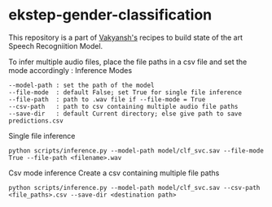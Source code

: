# ekstep-gender-classification

This repository is a part of [Vakyansh's](https://open-speech-ekstep.github.io/) recipes to build state of the art Speech Recogniition Model.

To infer multiple audio files, place the file paths in a csv file and set the mode accordingly :
 Inference Modes 
 ```
 --model-path : set the path of the model
 --file-mode  : default False; set True for single file inference
 --file-path  : path to .wav file if --file-mode = True
 --csv-path   : path to csv containing multiple audio file paths
 --save-dir   : default Current directory; else give path to save predictions.csv 
 ```
 
 Single file inference
 ```
 python scripts/inference.py --model-path model/clf_svc.sav --file-mode True --file-path <filename>.wav

 ```
 
Csv mode inference
Create a csv containing multiple file paths
 ```
 python scripts/inference.py --model-path model/clf_svc.sav --csv-path <file_paths>.csv --save-dir <destination path>
 
 ```
